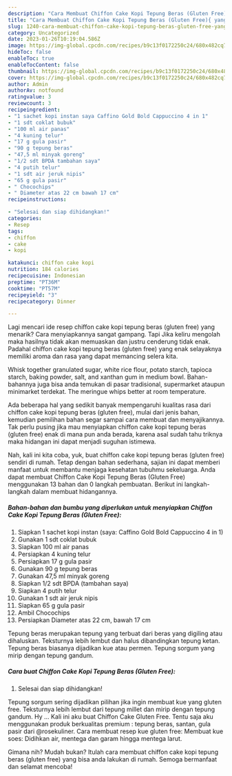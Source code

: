 ```yaml
---
description: "Cara Membuat Chiffon Cake Kopi Tepung Beras (Gluten Free){ yang Enak,  Menu Buat lebaran"
title: "Cara Membuat Chiffon Cake Kopi Tepung Beras (Gluten Free){ yang Enak,  Menu Buat lebaran"
slug: 1240-cara-membuat-chiffon-cake-kopi-tepung-beras-gluten-free-yang-enak-menu-buat-lebaran
category: Uncategorized
date: 2023-01-26T10:19:04.586Z
image: https://img-global.cpcdn.com/recipes/b9c13f0172250c24/680x482cq70/chiffon-cake-kopi-tepung-beras-gluten-free-foto-resep-utama.jpg
hideToc: false
enableToc: true
enableTocContent: false
thumbnail: https://img-global.cpcdn.com/recipes/b9c13f0172250c24/680x482cq70/chiffon-cake-kopi-tepung-beras-gluten-free-foto-resep-utama.jpg
cover: https://img-global.cpcdn.com/recipes/b9c13f0172250c24/680x482cq70/chiffon-cake-kopi-tepung-beras-gluten-free-foto-resep-utama.jpg
author: Admin
authorAv: notfound
ratingvalue: 3
reviewcount: 3
recipeingredient:
- "1 sachet kopi instan saya Caffino Gold Bold Cappuccino 4 in 1"
- "1 sdt coklat bubuk"
- "100 ml air panas"
- "4 kuning telur"
- "17 g gula pasir"
- "90 g tepung beras"
- "47,5 ml minyak goreng"
- "1/2 sdt BPDA tambahan saya"
- "4 putih telur"
- "1 sdt air jeruk nipis"
- "65 g gula pasir"
- " Chocochips"
- " Diameter atas 22 cm bawah 17 cm"
recipeinstructions:

- "Selesai dan siap dihidangkan!"
categories:
- Resep
tags:
- chiffon
- cake
- kopi

katakunci: chiffon cake kopi 
nutrition: 184 calories
recipecuisine: Indonesian
preptime: "PT36M"
cooktime: "PT57M"
recipeyield: "3"
recipecategory: Dinner

---
```



Lagi mencari ide resep chiffon cake kopi tepung beras (gluten free) yang menarik? Cara menyiapkannya sangat gampang. Tapi Jika keliru mengolah maka hasilnya tidak akan memuaskan dan justru cenderung tidak enak. Padahal chiffon cake kopi tepung beras (gluten free) yang enak selayaknya memiliki aroma dan rasa yang dapat memancing selera kita.


Whisk together granulated sugar, white rice flour, potato starch, tapioca starch, baking powder, salt, and xanthan gum in medium bowl. Bahan-bahannya juga bisa anda temukan di pasar tradisional, supermarket ataupun minimarket terdekat. The meringue whips better at room temperature.

Ada beberapa hal yang sedikit banyak mempengaruhi kualitas rasa dari chiffon cake kopi tepung beras (gluten free), mulai dari jenis bahan, kemudian pemilihan bahan segar sampai cara membuat dan menyajikannya. Tak perlu pusing jika mau menyiapkan chiffon cake kopi tepung beras (gluten free) enak di mana pun anda berada, karena asal sudah tahu triknya maka hidangan ini dapat menjadi suguhan istimewa.


Nah, kali ini kita coba, yuk, buat chiffon cake kopi tepung beras (gluten free) sendiri di rumah. Tetap dengan bahan sederhana, sajian ini dapat memberi manfaat untuk membantu menjaga kesehatan tubuhmu sekeluarga. Anda dapat membuat Chiffon Cake Kopi Tepung Beras (Gluten Free) menggunakan 13 bahan dan 0 langkah pembuatan. Berikut ini langkah-langkah dalam membuat hidangannya.

<!--inarticleads1-->

##### Bahan-bahan dan bumbu yang diperlukan untuk menyiapkan Chiffon Cake Kopi Tepung Beras (Gluten Free):

1. Siapkan 1 sachet kopi instan (saya: Caffino Gold Bold Cappuccino 4 in 1)
1. Gunakan 1 sdt coklat bubuk
1. Siapkan 100 ml air panas
1. Persiapkan 4 kuning telur
1. Persiapkan 17 g gula pasir
1. Gunakan 90 g tepung beras
1. Gunakan 47,5 ml minyak goreng
1. Siapkan 1/2 sdt BPDA (tambahan saya)
1. Siapkan 4 putih telur
1. Gunakan 1 sdt air jeruk nipis
1. Siapkan 65 g gula pasir
1. Ambil  Chocochips
1. Persiapkan  Diameter atas 22 cm, bawah 17 cm


Tepung beras merupakan tepung yang terbuat dari beras yang digiling atau dihaluskan. Teksturnya lebih lembut dan halus dibandingkan tepung ketan. Tepung beras biasanya dijadikan kue atau permen. Tepung sorgum yang mirip dengan tepung gandum. 

<!--inarticleads2-->

##### Cara buat Chiffon Cake Kopi Tepung Beras (Gluten Free):


1. Selesai dan siap dihidangkan!

Tepung sorgum sering dijadikan pilihan jika ingin membuat kue yang gluten free. Teksturnya lebih lembut dari tepung millet dan mirip dengan tepung gandum. Hy … Kali ini aku buat Chiffon Cake Gluten Free. Tentu saja aku menggunakan produk berkualitas premium : tepung beras, santan, gula pasir dari @rosekuliner. Cara membuat resep kue gluten free: Membuat kue soes: Didihkan air, mentega dan garam hingga mentega larut. 

Gimana nih? Mudah bukan? Itulah cara membuat chiffon cake kopi tepung beras (gluten free) yang bisa anda lakukan di rumah. Semoga bermanfaat dan selamat mencoba!
